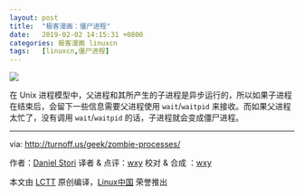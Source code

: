 ```yaml
---
layout: post
title:	"极客漫画：僵尸进程"
date:	2019-02-02 14:15:31 +0800 
categories:	极客漫画 linuxcn 
tags:	[linuxcn,僵尸进程]
---
```



![](/Asserts/Images//attachment/album/201902/02/141453xn5m6kkg55hk563o.png)


在 Unix 进程模型中，父进程和其所产生的子进程是异步运行的，所以如果子进程在结束后，会留下一些信息需要父进程使用 `wait`/`waitpid` 来接收。而如果父进程太忙了，没有调用 `wait`/`waitpid` 的话，子进程就会变成僵尸进程。




---


via: <http://turnoff.us/geek/zombie-processes/>


作者：[Daniel Stori](http://turnoff.us/about/) 译者 & 点评：[wxy](https://github.com/wxy) 校对 & 合成 ：[wxy](https://github.com/wxy)


本文由 [LCTT](https://github.com/LCTT/TranslateProject) 原创编译，[Linux中国](https://linux.cn/) 荣誉推出

